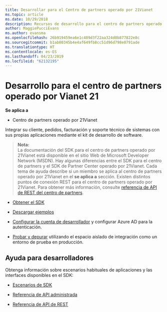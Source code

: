 ```yaml
---
title: Desarrollar para el Centro de partners operado por 21Vianet
ms.topic: article
ms.date: 10/29/2018
description: Recursos de desarrollo para el centro de partners operado por 21Vianet
author: MaggiePucciEvans
ms.author: evansma
ms.openlocfilehash: 26b919459ea6e1c409d3f22aa324d0b877822e8c
ms.sourcegitcommit: b1ab80345b4e4af649fb8cc51d96d798e0791ade
ms.translationtype: HT
ms.contentlocale: es-ES
ms.lasthandoff: 04/23/2019
ms.locfileid: "62132195"
---
```

# <a name="develop-for-partner-center-operated-by-21-vianet"></a>Desarrollo para el centro de partners operado por Vianet 21

**Se aplica a**

-   Centro de partners operado por 21Vianet


Integrar su cliente, pedidos, facturación y soporte técnico de sistemas con sus propias aplicaciones mediante el kit de desarrollo de software.

>**Nota:**<br> La documentación del SDK para el centro de partners operado por 21Vianet está disponible en el sitio Web de Microsoft Developer Network (MSDN). Hay algunas diferencias entre el SDK para el centro de partners y el SDK de Partner Center operado por 21Vianet.
Cada tema de ayuda describe si un miembro se aplica al centro de partners operado por 21Vianet en el **se aplica a** sección. Existen distintos puntos de conexión REST para el centro de partners operado por 21Vianet. Para obtener más información, consulte [referencia de API de REST del centro de partners](https://msdn.microsoft.com/en-us/library/partnercenter/mt667943.aspx).


-   [Obtener el SDK](https://go.microsoft.com/fwlink/p/?LinkID=746681)

-   [Descargar ejemplos](https://msdn.microsoft.com/library/partnercenter/mt634711.aspx)

-   [Configurar la cuenta de desarrollador](https://msdn.microsoft.com/library/partnercenter/mt634709.aspx) y configurar Azure AD para la autenticación. 

-   [Probar y depurar](https://msdn.microsoft.com/library/partnercenter/mt634717.aspx) utilizando el espacio aislado de integración como un entorno de prueba en producción.

## <a name="developer-help"></a>Ayuda para desarrolladores
Obtenga información sobre escenarios habituales de aplicaciones y las interfaces disponibles en el SDK:

-   [Escenarios de SDK](https://msdn.microsoft.com/library/partnercenter/mt634715.aspx)

-   [Referencia de API administrada](https://msdn.microsoft.com/library/partnercenter/mt635943.aspx)

-   [Referencia de API de REST](https://msdn.microsoft.com/library/partnercenter/mt667943.aspx)